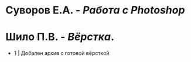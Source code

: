 # Суворов Е.А. - *Работа с Photoshop*
# Шило П.В. - *Вёрстка*.
- 1 | Добален архив с готовой вёрсткой
